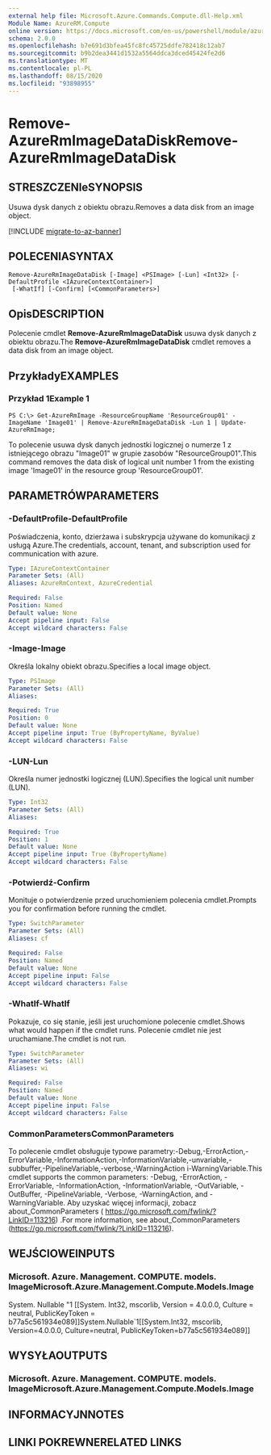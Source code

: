 ```yaml
---
external help file: Microsoft.Azure.Commands.Compute.dll-Help.xml
Module Name: AzureRM.Compute
online version: https://docs.microsoft.com/en-us/powershell/module/azurerm.compute/remove-azurermimagedatadisk
schema: 2.0.0
ms.openlocfilehash: b7e691d3bfea45fc8fc45725ddfe782418c12ab7
ms.sourcegitcommit: b9b2dea3441d1532a5564ddca3dced45424fe2d6
ms.translationtype: MT
ms.contentlocale: pl-PL
ms.lasthandoff: 08/15/2020
ms.locfileid: "93898955"
---
```

# <span data-ttu-id="77988-101">Remove-AzureRmImageDataDisk</span><span class="sxs-lookup"><span data-stu-id="77988-101">Remove-AzureRmImageDataDisk</span></span>

## <span data-ttu-id="77988-102">STRESZCZENIe</span><span class="sxs-lookup"><span data-stu-id="77988-102">SYNOPSIS</span></span>
<span data-ttu-id="77988-103">Usuwa dysk danych z obiektu obrazu.</span><span class="sxs-lookup"><span data-stu-id="77988-103">Removes a data disk from an image object.</span></span>

[!INCLUDE [migrate-to-az-banner](../../includes/migrate-to-az-banner.md)]

## <span data-ttu-id="77988-104">POLECENIA</span><span class="sxs-lookup"><span data-stu-id="77988-104">SYNTAX</span></span>

```
Remove-AzureRmImageDataDisk [-Image] <PSImage> [-Lun] <Int32> [-DefaultProfile <IAzureContextContainer>]
 [-WhatIf] [-Confirm] [<CommonParameters>]
```

## <span data-ttu-id="77988-105">Opis</span><span class="sxs-lookup"><span data-stu-id="77988-105">DESCRIPTION</span></span>
<span data-ttu-id="77988-106">Polecenie cmdlet **Remove-AzureRmImageDataDisk** usuwa dysk danych z obiektu obrazu.</span><span class="sxs-lookup"><span data-stu-id="77988-106">The **Remove-AzureRmImageDataDisk** cmdlet removes a data disk from an image object.</span></span>

## <span data-ttu-id="77988-107">Przykłady</span><span class="sxs-lookup"><span data-stu-id="77988-107">EXAMPLES</span></span>

### <span data-ttu-id="77988-108">Przykład 1</span><span class="sxs-lookup"><span data-stu-id="77988-108">Example 1</span></span>
```
PS C:\> Get-AzureRmImage -ResourceGroupName 'ResourceGroup01' -ImageName 'Image01' | Remove-AzureRmImageDataDisk -Lun 1 | Update-AzureRmImage;
```

<span data-ttu-id="77988-109">To polecenie usuwa dysk danych jednostki logicznej o numerze 1 z istniejącego obrazu "Image01" w grupie zasobów "ResourceGroup01".</span><span class="sxs-lookup"><span data-stu-id="77988-109">This command removes the data disk of logical unit number 1 from the existing image 'Image01' in the resource group 'ResourceGroup01'.</span></span>

## <span data-ttu-id="77988-110">PARAMETRÓW</span><span class="sxs-lookup"><span data-stu-id="77988-110">PARAMETERS</span></span>

### <span data-ttu-id="77988-111">-DefaultProfile</span><span class="sxs-lookup"><span data-stu-id="77988-111">-DefaultProfile</span></span>
<span data-ttu-id="77988-112">Poświadczenia, konto, dzierżawa i subskrypcja używane do komunikacji z usługą Azure.</span><span class="sxs-lookup"><span data-stu-id="77988-112">The credentials, account, tenant, and subscription used for communication with azure.</span></span>

```yaml
Type: IAzureContextContainer
Parameter Sets: (All)
Aliases: AzureRmContext, AzureCredential

Required: False
Position: Named
Default value: None
Accept pipeline input: False
Accept wildcard characters: False
```

### <span data-ttu-id="77988-113">-Image</span><span class="sxs-lookup"><span data-stu-id="77988-113">-Image</span></span>
<span data-ttu-id="77988-114">Określa lokalny obiekt obrazu.</span><span class="sxs-lookup"><span data-stu-id="77988-114">Specifies a local image object.</span></span>

```yaml
Type: PSImage
Parameter Sets: (All)
Aliases: 

Required: True
Position: 0
Default value: None
Accept pipeline input: True (ByPropertyName, ByValue)
Accept wildcard characters: False
```

### <span data-ttu-id="77988-115">-LUN</span><span class="sxs-lookup"><span data-stu-id="77988-115">-Lun</span></span>
<span data-ttu-id="77988-116">Określa numer jednostki logicznej (LUN).</span><span class="sxs-lookup"><span data-stu-id="77988-116">Specifies the logical unit number (LUN).</span></span>

```yaml
Type: Int32
Parameter Sets: (All)
Aliases: 

Required: True
Position: 1
Default value: None
Accept pipeline input: True (ByPropertyName)
Accept wildcard characters: False
```

### <span data-ttu-id="77988-117">-Potwierdź</span><span class="sxs-lookup"><span data-stu-id="77988-117">-Confirm</span></span>
<span data-ttu-id="77988-118">Monituje o potwierdzenie przed uruchomieniem polecenia cmdlet.</span><span class="sxs-lookup"><span data-stu-id="77988-118">Prompts you for confirmation before running the cmdlet.</span></span>

```yaml
Type: SwitchParameter
Parameter Sets: (All)
Aliases: cf

Required: False
Position: Named
Default value: None
Accept pipeline input: False
Accept wildcard characters: False
```

### <span data-ttu-id="77988-119">-WhatIf</span><span class="sxs-lookup"><span data-stu-id="77988-119">-WhatIf</span></span>
<span data-ttu-id="77988-120">Pokazuje, co się stanie, jeśli jest uruchomione polecenie cmdlet.</span><span class="sxs-lookup"><span data-stu-id="77988-120">Shows what would happen if the cmdlet runs.</span></span> <span data-ttu-id="77988-121">Polecenie cmdlet nie jest uruchamiane.</span><span class="sxs-lookup"><span data-stu-id="77988-121">The cmdlet is not run.</span></span>

```yaml
Type: SwitchParameter
Parameter Sets: (All)
Aliases: wi

Required: False
Position: Named
Default value: None
Accept pipeline input: False
Accept wildcard characters: False
```

### <span data-ttu-id="77988-122">CommonParameters</span><span class="sxs-lookup"><span data-stu-id="77988-122">CommonParameters</span></span>
<span data-ttu-id="77988-123">To polecenie cmdlet obsługuje typowe parametry:-Debug,-ErrorAction,-ErrorVariable,-InformationAction,-InformationVariable,-unvariable,-subbuffer,-PipelineVariable,-verbose,-WarningAction i-WarningVariable.</span><span class="sxs-lookup"><span data-stu-id="77988-123">This cmdlet supports the common parameters: -Debug, -ErrorAction, -ErrorVariable, -InformationAction, -InformationVariable, -OutVariable, -OutBuffer, -PipelineVariable, -Verbose, -WarningAction, and -WarningVariable.</span></span> <span data-ttu-id="77988-124">Aby uzyskać więcej informacji, zobacz about_CommonParameters ( https://go.microsoft.com/fwlink/?LinkID=113216) .</span><span class="sxs-lookup"><span data-stu-id="77988-124">For more information, see about_CommonParameters (https://go.microsoft.com/fwlink/?LinkID=113216).</span></span>

## <span data-ttu-id="77988-125">WEJŚCIOWE</span><span class="sxs-lookup"><span data-stu-id="77988-125">INPUTS</span></span>

### <span data-ttu-id="77988-126">Microsoft. Azure. Management. COMPUTE. models. Image</span><span class="sxs-lookup"><span data-stu-id="77988-126">Microsoft.Azure.Management.Compute.Models.Image</span></span>
<span data-ttu-id="77988-127">System. Nullable "1 [[System. Int32, mscorlib, Version = 4.0.0.0, Culture = neutral, PublicKeyToken = b77a5c561934e089]]</span><span class="sxs-lookup"><span data-stu-id="77988-127">System.Nullable\`1[[System.Int32, mscorlib, Version=4.0.0.0, Culture=neutral, PublicKeyToken=b77a5c561934e089]]</span></span>

## <span data-ttu-id="77988-128">WYSYŁA</span><span class="sxs-lookup"><span data-stu-id="77988-128">OUTPUTS</span></span>

### <span data-ttu-id="77988-129">Microsoft. Azure. Management. COMPUTE. models. Image</span><span class="sxs-lookup"><span data-stu-id="77988-129">Microsoft.Azure.Management.Compute.Models.Image</span></span>

## <span data-ttu-id="77988-130">INFORMACYJN</span><span class="sxs-lookup"><span data-stu-id="77988-130">NOTES</span></span>

## <span data-ttu-id="77988-131">LINKI POKREWNE</span><span class="sxs-lookup"><span data-stu-id="77988-131">RELATED LINKS</span></span>

